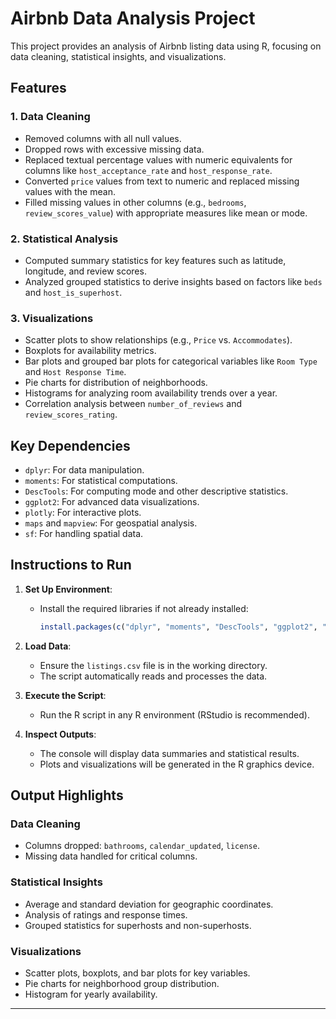 # Airbnb Data Analysis Project

This project provides an analysis of Airbnb listing data using R, focusing on data cleaning, statistical insights, and visualizations.

## Features

### 1. **Data Cleaning**
- Removed columns with all null values.
- Dropped rows with excessive missing data.
- Replaced textual percentage values with numeric equivalents for columns like `host_acceptance_rate` and `host_response_rate`.
- Converted `price` values from text to numeric and replaced missing values with the mean.
- Filled missing values in other columns (e.g., `bedrooms`, `review_scores_value`) with appropriate measures like mean or mode.

### 2. **Statistical Analysis**
- Computed summary statistics for key features such as latitude, longitude, and review scores.
- Analyzed grouped statistics to derive insights based on factors like `beds` and `host_is_superhost`.

### 3. **Visualizations**
- Scatter plots to show relationships (e.g., `Price` vs. `Accommodates`).
- Boxplots for availability metrics.
- Bar plots and grouped bar plots for categorical variables like `Room Type` and `Host Response Time`.
- Pie charts for distribution of neighborhoods.
- Histograms for analyzing room availability trends over a year.
- Correlation analysis between `number_of_reviews` and `review_scores_rating`.

## Key Dependencies
- `dplyr`: For data manipulation.
- `moments`: For statistical computations.
- `DescTools`: For computing mode and other descriptive statistics.
- `ggplot2`: For advanced data visualizations.
- `plotly`: For interactive plots.
- `maps` and `mapview`: For geospatial analysis.
- `sf`: For handling spatial data.

## Instructions to Run

1. **Set Up Environment**:
   - Install the required libraries if not already installed:
     ```R
     install.packages(c("dplyr", "moments", "DescTools", "ggplot2", "plotly", "maps", "mapview", "sf"))
     ```

2. **Load Data**:
   - Ensure the `listings.csv` file is in the working directory.
   - The script automatically reads and processes the data.

3. **Execute the Script**:
   - Run the R script in any R environment (RStudio is recommended).

4. **Inspect Outputs**:
   - The console will display data summaries and statistical results.
   - Plots and visualizations will be generated in the R graphics device.

## Output Highlights

### Data Cleaning
- Columns dropped: `bathrooms`, `calendar_updated`, `license`.
- Missing data handled for critical columns.

### Statistical Insights
- Average and standard deviation for geographic coordinates.
- Analysis of ratings and response times.
- Grouped statistics for superhosts and non-superhosts.

### Visualizations
- Scatter plots, boxplots, and bar plots for key variables.
- Pie charts for neighborhood group distribution.
- Histogram for yearly availability.

---
